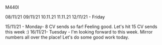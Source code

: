M440I 

08/11/21
09/11/21
10.11.21
11.11.21
12/11/21 - Friday 

15/11/21 - Monday- 8 CV sends so far! Feeling good. Let's hit 15 CV sends this week :)
16/11/21- Tuesday -  I'm looking forward to this week. Mirror numbers all over the place! Let's do some good work today.
